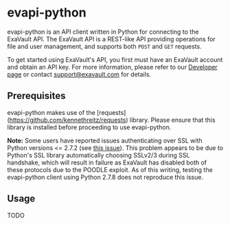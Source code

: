 evapi-python
============

evapi-python is an API client written in Python for connecting to the
ExaVault API. The ExaVault API is a REST-like API providing operations
for file and user management, and supports both ``POST`` and ``GET``
requests.

To get started using ExaVault's API, you first must have an ExaVault
account and obtain an API key. For more information, please refer to
our [Developer page](https://www.exavault.com/developer) or contact
support@exavault.com for details.

## Prerequisites ##

evapi-python makes use of the [requests]
(https://github.com/kennethreitz/requests) library. Please ensure that
this library is installed before proceeding to use evapi-python.

**Note:** Some users have reported issues authenticating over SSL with
Python versions <= 2.7.2 (see [this
issue](https://github.com/kennethreitz/requests/issues/1847)). This
problem appears to be due to Python's SSL library automatically
choosing SSLv2/3 during SSL handshake, which will result in failure as
ExaVault has disabled both of these protocols due to the POODLE
exploit. As of this writing, testing the evapi-python client using
Python 2.7.8 does not reproduce this issue.

## Usage ##

TODO
